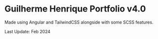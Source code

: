 # Guilherme Henrique Portfolio v4.0

<p>Made using Angular and TailwindCSS alongside with some SCSS features.</p>

<p>Last Update: Feb 2024</p>
